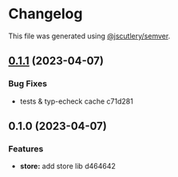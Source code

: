 # Changelog

This file was generated using [@jscutlery/semver](https://github.com/jscutlery/semver).

## [0.1.1](///compare/store@0.1.0...store@0.1.1) (2023-04-07)

### Bug Fixes

- tests & typ-echeck cache c71d281

## 0.1.0 (2023-04-07)

### Features

- **store:** add store lib d464642
